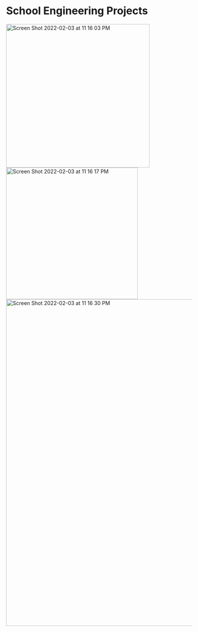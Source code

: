 # School Engineering Projects
<img width="389" alt="Screen Shot 2022-02-03 at 11 16 03 PM" src="https://user-images.githubusercontent.com/44248582/152481643-95786a84-1e84-4153-8a9f-26b2557ec829.png">
<img width="357" alt="Screen Shot 2022-02-03 at 11 16 17 PM" src="https://user-images.githubusercontent.com/44248582/152481646-878fdaf2-4f67-49a3-a6e1-e38b3c10df4c.png">
<img width="886" alt="Screen Shot 2022-02-03 at 11 16 30 PM" src="https://user-images.githubusercontent.com/44248582/152481648-d171188a-300a-4cef-b34b-a3d7e9a0c6b7.png">
